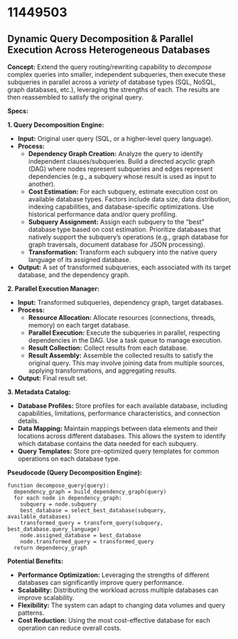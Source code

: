 # 11449503

## Dynamic Query Decomposition & Parallel Execution Across Heterogeneous Databases

**Concept:** Extend the query routing/rewriting capability to *decompose* complex queries into smaller, independent subqueries, then execute these subqueries in parallel across a *variety* of database types (SQL, NoSQL, graph databases, etc.), leveraging the strengths of each. The results are then reassembled to satisfy the original query.

**Specs:**

**1. Query Decomposition Engine:**

*   **Input:** Original user query (SQL, or a higher-level query language).
*   **Process:**
    *   **Dependency Graph Creation:** Analyze the query to identify independent clauses/subqueries. Build a directed acyclic graph (DAG) where nodes represent subqueries and edges represent dependencies (e.g., a subquery whose result is used as input to another).
    *   **Cost Estimation:** For each subquery, estimate execution cost on available database types.  Factors include data size, data distribution, indexing capabilities, and database-specific optimizations.  Use historical performance data and/or query profiling.
    *   **Subquery Assignment:** Assign each subquery to the “best” database type based on cost estimation.  Prioritize databases that natively support the subquery’s operations (e.g., graph database for graph traversals, document database for JSON processing).
    *   **Transformation:** Transform each subquery into the native query language of its assigned database.
*   **Output:** A set of transformed subqueries, each associated with its target database, and the dependency graph.

**2. Parallel Execution Manager:**

*   **Input:** Transformed subqueries, dependency graph, target databases.
*   **Process:**
    *   **Resource Allocation:** Allocate resources (connections, threads, memory) on each target database.
    *   **Parallel Execution:** Execute the subqueries in parallel, respecting dependencies in the DAG. Use a task queue to manage execution.
    *   **Result Collection:** Collect results from each database.
    *   **Result Assembly:** Assemble the collected results to satisfy the original query. This may involve joining data from multiple sources, applying transformations, and aggregating results.
*   **Output:** Final result set.

**3. Metadata Catalog:**

*   **Database Profiles:** Store profiles for each available database, including capabilities, limitations, performance characteristics, and connection details.
*   **Data Mapping:** Maintain mappings between data elements and their locations across different databases.  This allows the system to identify which database contains the data needed for each subquery.
*   **Query Templates:** Store pre-optimized query templates for common operations on each database type.

**Pseudocode (Query Decomposition Engine):**

```
function decompose_query(query):
  dependency_graph = build_dependency_graph(query)
  for each node in dependency_graph:
    subquery = node.subquery
    best_database = select_best_database(subquery, available_databases)
    transformed_query = transform_query(subquery, best_database.query_language)
    node.assigned_database = best_database
    node.transformed_query = transformed_query
  return dependency_graph
```

**Potential Benefits:**

*   **Performance Optimization:** Leveraging the strengths of different databases can significantly improve query performance.
*   **Scalability:** Distributing the workload across multiple databases can improve scalability.
*   **Flexibility:** The system can adapt to changing data volumes and query patterns.
*   **Cost Reduction:** Using the most cost-effective database for each operation can reduce overall costs.